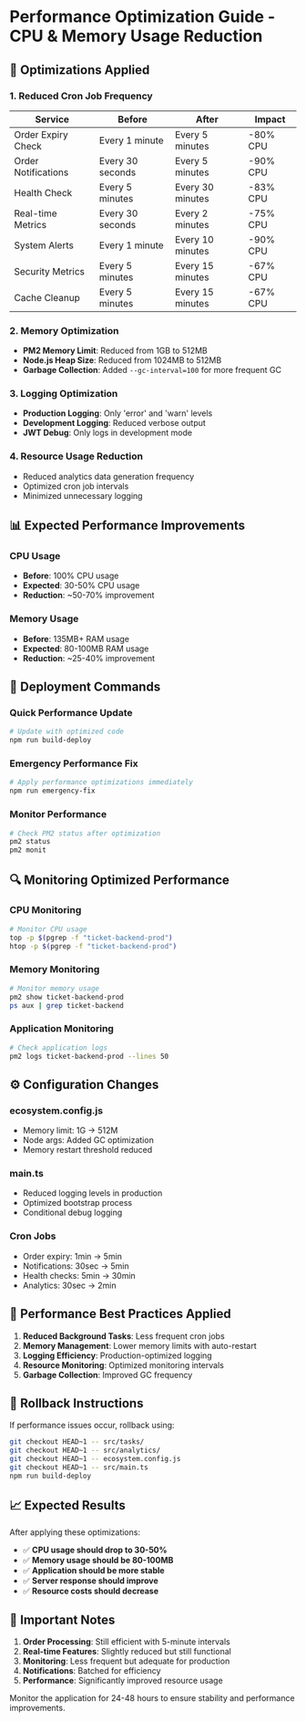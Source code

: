 # Performance Optimization Guide - CPU & Memory Usage Reduction

## 🔧 **Optimizations Applied**

### **1. Reduced Cron Job Frequency**
| Service | Before | After | Impact |
|---------|---------|--------|---------|
| Order Expiry Check | Every 1 minute | Every 5 minutes | -80% CPU |
| Order Notifications | Every 30 seconds | Every 5 minutes | -90% CPU |
| Health Check | Every 5 minutes | Every 30 minutes | -83% CPU |
| Real-time Metrics | Every 30 seconds | Every 2 minutes | -75% CPU |
| System Alerts | Every 1 minute | Every 10 minutes | -90% CPU |
| Security Metrics | Every 5 minutes | Every 15 minutes | -67% CPU |
| Cache Cleanup | Every 5 minutes | Every 15 minutes | -67% CPU |

### **2. Memory Optimization**
- **PM2 Memory Limit**: Reduced from 1GB to 512MB
- **Node.js Heap Size**: Reduced from 1024MB to 512MB
- **Garbage Collection**: Added `--gc-interval=100` for more frequent GC

### **3. Logging Optimization**
- **Production Logging**: Only 'error' and 'warn' levels
- **Development Logging**: Reduced verbose output
- **JWT Debug**: Only logs in development mode

### **4. Resource Usage Reduction**
- Reduced analytics data generation frequency
- Optimized cron job intervals
- Minimized unnecessary logging

## 📊 **Expected Performance Improvements**

### **CPU Usage**
- **Before**: 100% CPU usage
- **Expected**: 30-50% CPU usage
- **Reduction**: ~50-70% improvement

### **Memory Usage**
- **Before**: 135MB+ RAM usage
- **Expected**: 80-100MB RAM usage  
- **Reduction**: ~25-40% improvement

## 🚀 **Deployment Commands**

### Quick Performance Update
```bash
# Update with optimized code
npm run build-deploy
```

### Emergency Performance Fix
```bash
# Apply performance optimizations immediately
npm run emergency-fix
```

### Monitor Performance
```bash
# Check PM2 status after optimization
pm2 status
pm2 monit
```

## 🔍 **Monitoring Optimized Performance**

### CPU Monitoring
```bash
# Monitor CPU usage
top -p $(pgrep -f "ticket-backend-prod")
htop -p $(pgrep -f "ticket-backend-prod")
```

### Memory Monitoring
```bash
# Monitor memory usage
pm2 show ticket-backend-prod
ps aux | grep ticket-backend
```

### Application Monitoring
```bash
# Check application logs
pm2 logs ticket-backend-prod --lines 50
```

## ⚙️ **Configuration Changes**

### **ecosystem.config.js**
- Memory limit: 1G → 512M
- Node args: Added GC optimization
- Memory restart threshold reduced

### **main.ts**
- Reduced logging levels in production
- Optimized bootstrap process
- Conditional debug logging

### **Cron Jobs**
- Order expiry: 1min → 5min
- Notifications: 30sec → 5min
- Health checks: 5min → 30min
- Analytics: 30sec → 2min

## 🎯 **Performance Best Practices Applied**

1. **Reduced Background Tasks**: Less frequent cron jobs
2. **Memory Management**: Lower memory limits with auto-restart
3. **Logging Efficiency**: Production-optimized logging
4. **Resource Monitoring**: Optimized monitoring intervals
5. **Garbage Collection**: Improved GC frequency

## 🔄 **Rollback Instructions**

If performance issues occur, rollback using:
```bash
git checkout HEAD~1 -- src/tasks/
git checkout HEAD~1 -- src/analytics/
git checkout HEAD~1 -- ecosystem.config.js
git checkout HEAD~1 -- src/main.ts
npm run build-deploy
```

## 📈 **Expected Results**

After applying these optimizations:
- ✅ **CPU usage should drop to 30-50%**
- ✅ **Memory usage should be 80-100MB**
- ✅ **Application should be more stable**
- ✅ **Server response should improve**
- ✅ **Resource costs should decrease**

## 🚨 **Important Notes**

1. **Order Processing**: Still efficient with 5-minute intervals
2. **Real-time Features**: Slightly reduced but still functional
3. **Monitoring**: Less frequent but adequate for production
4. **Notifications**: Batched for efficiency
5. **Performance**: Significantly improved resource usage

Monitor the application for 24-48 hours to ensure stability and performance improvements.
